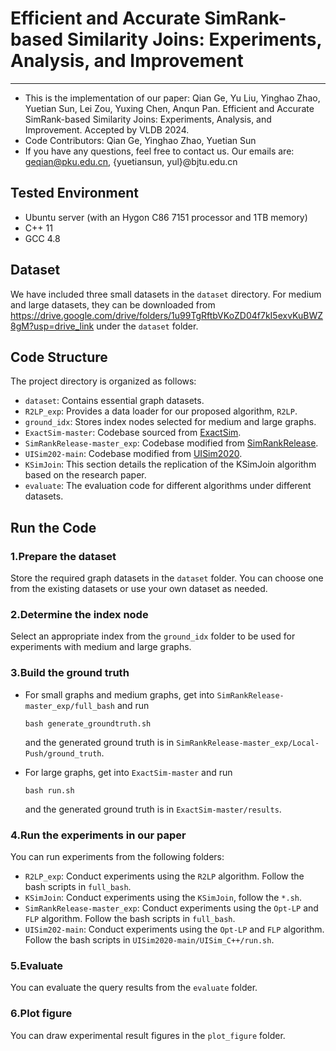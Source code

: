 # Efficient and Accurate SimRank-based Similarity Joins: Experiments, Analysis, and Improvement
------------
+ This is the implementation of our paper: Qian Ge, Yu Liu, Yinghao Zhao, Yuetian Sun, Lei Zou, Yuxing Chen, Anqun Pan. Efficient and Accurate SimRank-based Similarity Joins: Experiments, Analysis, and Improvement. Accepted by VLDB 2024.
+ Code Contributors: Qian Ge, Yinghao Zhao, Yuetian Sun
+ If you have any questions, feel free to contact us. Our emails are: geqian@pku.edu.cn, {yuetiansun, yul}@bjtu.edu.cn

## Tested Environment

- Ubuntu server (with an Hygon C86 7151 processor and 1TB memory)
- C++ 11
- GCC 4.8

## Dataset

We have included three small datasets in the `dataset` directory. For medium and large datasets, they can be downloaded from https://drive.google.com/drive/folders/1u99TgRftbVKoZD04f7kI5exvKuBWZ8gM?usp=drive_link under the `dataset` folder.

## Code Structure
The project directory is organized as follows:

+ `dataset`:  Contains essential graph datasets.
+ `R2LP_exp`: Provides a data loader for our proposed algorithm, `R2LP`.
+ `ground_idx`: Stores index nodes selected for medium and large graphs.
+ `ExactSim-master`: Codebase sourced from [ExactSim](https://github.com/wanghzccls/ExactSim).
+ `SimRankRelease-master_exp`: Codebase modified from [SimRankRelease](https://github.com/KeithYue/SimRankRelease).
+ `UISim202-main`: Codebase modified from [UISim2020](https://github.com/UISim2020/UISim2020).
+ `KSimJoin`: This section details the replication of the KSimJoin algorithm based on the research paper.
+ `evaluate`: The evaluation code for different algorithms under different datasets.


## Run the Code
### **1.Prepare the dataset**

   Store the required graph datasets in the `dataset` folder. You can choose one from the existing datasets or use your own dataset as needed.

### **2.Determine the index node**

   Select an appropriate index from the `ground_idx` folder to be used for experiments with medium and large graphs.

### **3.Build the ground truth**

   + For small graphs and medium graphs, get into `SimRankRelease-master_exp/full_bash` and run 

      ```shell
      bash generate_groundtruth.sh
      ```

      and the generated ground truth is in `SimRankRelease-master_exp/Local-Push/ground_truth`.

   + For large graphs, get into `ExactSim-master` and run

      ```shell
      bash run.sh
      ```

      and the generated ground truth is in `ExactSim-master/results`.

### **4.Run the experiments in our paper**

   You can run experiments from the following folders:

   - `R2LP_exp`: Conduct experiments using the `R2LP` algorithm. Follow the bash scripts in `full_bash`.
   - `KSimJoin`: Conduct experiments using the `KSimJoin`, follow the `*.sh`.
   - `SimRankRelease-master_exp`: Conduct experiments using the `Opt-LP` and `FLP` algorithm. Follow the bash scripts in `full_bash`.
   - `UISim202-main`: Conduct experiments using the `Opt-LP` and `FLP` algorithm. Follow the bash scripts in `UISim2020-main/UISim_C++/run.sh`.

### **5.Evaluate**

   You can evaluate the query results from the `evaluate` folder.


### **6.Plot figure**

   You can draw experimental result figures in the `plot_figure` folder.
